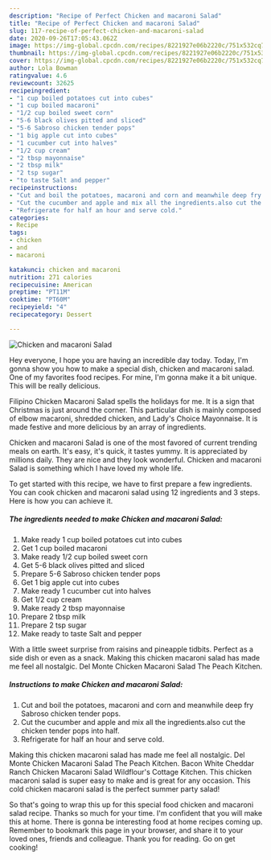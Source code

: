 ```yaml
---
description: "Recipe of Perfect Chicken and macaroni Salad"
title: "Recipe of Perfect Chicken and macaroni Salad"
slug: 117-recipe-of-perfect-chicken-and-macaroni-salad
date: 2020-09-26T17:05:43.062Z
image: https://img-global.cpcdn.com/recipes/8221927e06b2220c/751x532cq70/chicken-and-macaroni-salad-recipe-main-photo.jpg
thumbnail: https://img-global.cpcdn.com/recipes/8221927e06b2220c/751x532cq70/chicken-and-macaroni-salad-recipe-main-photo.jpg
cover: https://img-global.cpcdn.com/recipes/8221927e06b2220c/751x532cq70/chicken-and-macaroni-salad-recipe-main-photo.jpg
author: Lola Bowman
ratingvalue: 4.6
reviewcount: 32625
recipeingredient:
- "1 cup boiled potatoes cut into cubes"
- "1 cup boiled macaroni"
- "1/2 cup boiled sweet corn"
- "5-6 black olives pitted and sliced"
- "5-6 Sabroso chicken tender pops"
- "1 big apple cut into cubes"
- "1 cucumber cut into halves"
- "1/2 cup cream"
- "2 tbsp mayonnaise"
- "2 tbsp milk"
- "2 tsp sugar"
- "to taste Salt and pepper"
recipeinstructions:
- "Cut and boil the potatoes, macaroni and corn and meanwhile deep fry Sabroso chicken tender pops."
- "Cut the cucumber and apple and mix all the ingredients.also cut the chicken tender pops into half."
- "Refrigerate for half an hour and serve cold."
categories:
- Recipe
tags:
- chicken
- and
- macaroni

katakunci: chicken and macaroni 
nutrition: 271 calories
recipecuisine: American
preptime: "PT11M"
cooktime: "PT60M"
recipeyield: "4"
recipecategory: Dessert

---
```



![Chicken and macaroni Salad](https://img-global.cpcdn.com/recipes/8221927e06b2220c/751x532cq70/chicken-and-macaroni-salad-recipe-main-photo.jpg)

Hey everyone, I hope you are having an incredible day today. Today, I'm gonna show you how to make a special dish, chicken and macaroni salad. One of my favorites food recipes. For mine, I'm gonna make it a bit unique. This will be really delicious.

Filipino Chicken Macaroni Salad spells the holidays for me. It is a sign that Christmas is just around the corner. This particular dish is mainly composed of elbow macaroni, shredded chicken, and Lady&#39;s Choice Mayonnaise. It is made festive and more delicious by an array of ingredients.

Chicken and macaroni Salad is one of the most favored of current trending meals on earth. It's easy, it's quick, it tastes yummy. It is appreciated by millions daily. They are nice and they look wonderful. Chicken and macaroni Salad is something which I have loved my whole life.


To get started with this recipe, we have to first prepare a few ingredients. You can cook chicken and macaroni salad using 12 ingredients and 3 steps. Here is how you can achieve it.

<!--inarticleads1-->

##### The ingredients needed to make Chicken and macaroni Salad:

1. Make ready 1 cup boiled potatoes cut into cubes
1. Get 1 cup boiled macaroni
1. Make ready 1/2 cup boiled sweet corn
1. Get 5-6 black olives pitted and sliced
1. Prepare 5-6 Sabroso chicken tender pops
1. Get 1 big apple cut into cubes
1. Make ready 1 cucumber cut into halves
1. Get 1/2 cup cream
1. Make ready 2 tbsp mayonnaise
1. Prepare 2 tbsp milk
1. Prepare 2 tsp sugar
1. Make ready to taste Salt and pepper


With a little sweet surprise from raisins and pineapple tidbits. Perfect as a side dish or even as a snack. Making this chicken macaroni salad has made me feel all nostalgic. Del Monte Chicken Macaroni Salad The Peach Kitchen. 

<!--inarticleads2-->

##### Instructions to make Chicken and macaroni Salad:

1. Cut and boil the potatoes, macaroni and corn and meanwhile deep fry Sabroso chicken tender pops.
1. Cut the cucumber and apple and mix all the ingredients.also cut the chicken tender pops into half.
1. Refrigerate for half an hour and serve cold.


Making this chicken macaroni salad has made me feel all nostalgic. Del Monte Chicken Macaroni Salad The Peach Kitchen. Bacon White Cheddar Ranch Chicken Macaroni Salad Wildflour&#39;s Cottage Kitchen. This chicken macaroni salad is super easy to make and is great for any occasion. This cold chicken macaroni salad is the perfect summer party salad! 

So that's going to wrap this up for this special food chicken and macaroni salad recipe. Thanks so much for your time. I'm confident that you will make this at home. There is gonna be interesting food at home recipes coming up. Remember to bookmark this page in your browser, and share it to your loved ones, friends and colleague. Thank you for reading. Go on get cooking!
